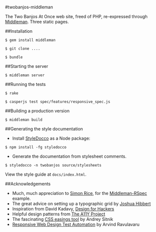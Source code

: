 #twobanjos-middleman

The Two Banjos At Once web site, freed of PHP, re-expressed through [Middleman](). Three static pages.

##Installation

````
$ gem install middleman

$ git clone ....

$ bundle
````

##Starting the server<a name="server"></a>

````
$ middleman server
````

##Running the tests

````
$ rake
````

````
$ casperjs test spec/features/responsive_spec.js
````

##Building a production version

````
$ middleman build
````

##Generating the style documentation

* Install [StyleDocco](http://jacobrask.github.io/styledocco/) as a Node package:

````
$ npm install -fg styledocco
````

* Generate the documentation from stylesheet comments.

````
$ styledocco -n twobanjos source/stylesheets
````

View the style guide at `docs/index.html`.

##Acknowledgements

- Much, much appreciation to [Simon Rice](https://github.com/simonrice), for the [Middleman-RSpec](https://github.com/simonrice/middleman-rspec) example.
- The great advice on setting up a typographic grid by [Joshua Hibbert](http://joshnh.com/2011/08/03/how-to-set-up-a-baseline-grid/)
- Inspiration from David Kadavy, [Design for Hackers](http://designforhackers.com/)
- Helpful design patterns from [The A11Y Project](http://a11yproject.com/)
- The fascinating [CSS easings tool](http://easings.net/) by Andrey Sitnik
- [Responsive Web Design Test Automation](http://thejackalofjavascript.com/responsive-web-design-test-automation/) by Arvind Ravulavaru
